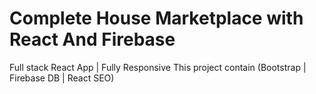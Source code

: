 # Complete House Marketplace with React And Firebase

Full stack React App | Fully Responsive
This project contain (Bootstrap | Firebase DB | React SEO)
